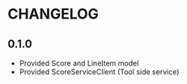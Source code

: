 CHANGELOG
=========

0.1.0
-----

* Provided Score and LineItem model
* Provided ScoreServiceClient (Tool side service)
